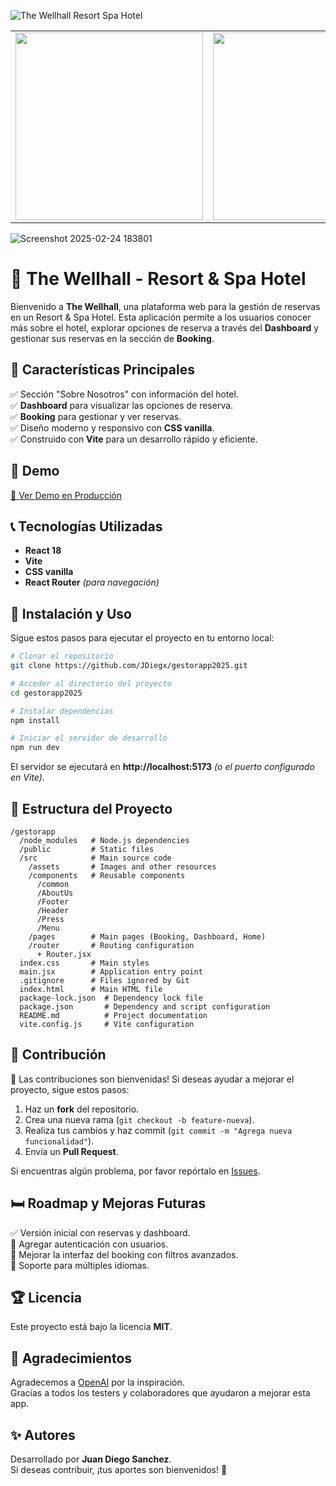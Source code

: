 
![The Wellhall Resort   Spa Hotel](https://github.com/user-attachments/assets/ced93bb6-fb9f-4773-b553-ebe4e96aa1f9)

<table>
  <tr>
    <td><img src="https://github.com/user-attachments/assets/4d50e80e-4c47-4120-adeb-f1be15e8698a" width="300"></td>
    <td><img src="https://github.com/user-attachments/assets/1629e88c-125b-4906-8b86-93831e045047" width="300"></td>
    <td><img src="https://github.com/user-attachments/assets/d540071f-982d-4ce6-a6de-18063dbc9813" width="300"></td>
  </tr>
</table>

![Screenshot 2025-02-24 183801](https://github.com/user-attachments/assets/757fe895-ee65-46bd-b4c3-280af513f4bc)



# 🏨 The Wellhall - Resort & Spa Hotel

Bienvenido a **The Wellhall**, una plataforma web para la gestión de reservas en un Resort & Spa Hotel. Esta aplicación permite a los usuarios conocer más sobre el hotel, explorar opciones de reserva a través del **Dashboard** y gestionar sus reservas en la sección de **Booking**.

## 🌟 Características Principales

✅ Sección "Sobre Nosotros" con información del hotel.  
✅ **Dashboard** para visualizar las opciones de reserva.  
✅ **Booking** para gestionar y ver reservas.  
✅ Diseño moderno y responsivo con **CSS vanilla**.  
✅ Construido con **Vite** para un desarrollo rápido y eficiente.  

## 🚀 Demo

[🔗 Ver Demo en Producción](https://thewellhall-resort-spahotel.vercel.app/)

## 📞 Tecnologías Utilizadas

- **React 18**
- **Vite**
- **CSS vanilla**
- **React Router** *(para navegación)*

## 🔧 Instalación y Uso

Sigue estos pasos para ejecutar el proyecto en tu entorno local:

```bash
# Clonar el repositorio
git clone https://github.com/JDiegx/gestorapp2025.git

# Acceder al directorio del proyecto
cd gestorapp2025

# Instalar dependencias
npm install

# Iniciar el servidor de desarrollo
npm run dev
```

El servidor se ejecutará en **http://localhost:5173** *(o el puerto configurado en Vite)*.

## 📂 Estructura del Proyecto

```
/gestorapp
  /node_modules   # Node.js dependencies
  /public         # Static files
  /src            # Main source code
    /assets       # Images and other resources
    /components   # Reusable components
      /common
      /AboutUs
      /Footer
      /Header
      /Press
      /Menu
    /pages        # Main pages (Booking, Dashboard, Home)
    /router       # Routing configuration
      + Router.jsx
  index.css       # Main styles
  main.jsx        # Application entry point
  .gitignore      # Files ignored by Git
  index.html      # Main HTML file
  package-lock.json  # Dependency lock file
  package.json       # Dependency and script configuration
  README.md          # Project documentation
  vite.config.js     # Vite configuration
```

## 💌 Contribución

💪 Las contribuciones son bienvenidas! Si deseas ayudar a mejorar el proyecto, sigue estos pasos:

1. Haz un **fork** del repositorio.  
2. Crea una nueva rama (`git checkout -b feature-nueva`).  
3. Realiza tus cambios y haz commit (`git commit -m "Agrega nueva funcionalidad"`).  
4. Envía un **Pull Request**.  

Si encuentras algún problema, por favor repórtalo en [Issues](https://github.com/JDiegx/gestorapp2025/issues).  

## 🛏️ Roadmap y Mejoras Futuras

✅ Versión inicial con reservas y dashboard.  
🔳 Agregar autenticación con usuarios.  
🔳 Mejorar la interfaz del booking con filtros avanzados.  
🔳 Soporte para múltiples idiomas.  

## 🏆 Licencia

Este proyecto está bajo la licencia **MIT**.

## 🎉 Agradecimientos

Agradecemos a [OpenAI](https://openai.com) por la inspiración.  
Gracias a todos los testers y colaboradores que ayudaron a mejorar esta app.  

## ✨ Autores

Desarrollado por **Juan Diego Sanchez**.  
Si deseas contribuir, ¡tus aportes son bienvenidos! 🚀

